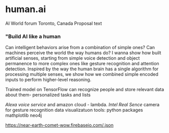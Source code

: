 # human.ai
AI World forum Toronto, Canada
Proposal text

### "Build AI like a human


Can intelligent behaviors arise from a combination of simple ones? Can machines perceive the world the way humans do? I wanna show how built artificial senses, starting from simple voice detection and object permanence to more complex ones like gesture recognition and attention detection. Inspired by the way the human brain has a single algorithm for processing multiple senses, we show how we combined simple encoded inputs to perform higher-level reasoning.


Trained model on TensorFlow can recognize people and store relevant data about them-
personalized tasks and lists

*Alexa voice service* and amazon cloud - lambda.
*Intel Real Sence* camera for gesture recognition
data visualizatuon tools:
python packages
mathplotlib 
neo4j


https://near-earth-comet-wow.firebaseio.com/.json




